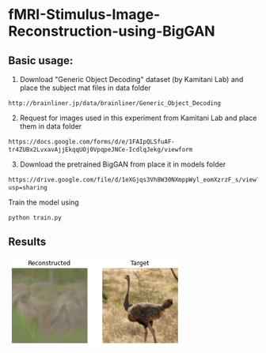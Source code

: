 # fMRI-Stimulus-Image-Reconstruction-using-BigGAN

## Basic usage:
1. Download "Generic Object Decoding" dataset (by Kamitani Lab) and place the subject mat files in data folder
```
http://brainliner.jp/data/brainliner/Generic_Object_Decoding
```

2. Request for images used in this experiment from Kamitani Lab and place them in data folder
```
https://docs.google.com/forms/d/e/1FAIpQLSfuAF-tr4ZUBx2LvxavAjjEkqqUOj0VpqpeJNCe-IcdlqJekg/viewform
```

3. Download the pretrained BigGAN from place it in models folder
```
https://drive.google.com/file/d/1eXGjqs3Vh8W30NXmppWyl_eomXzrzF_s/view?usp=sharing
```

Train the model using
```
python train.py
```

## Results

![alt text](results\result1.png?raw=true)